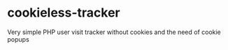 # cookieless-tracker
Very simple PHP user visit tracker without cookies and the need of cookie popups
